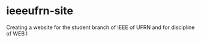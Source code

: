 # ieeeufrn-site
Creating a website for the student branch of IEEE of UFRN and for discipline of WEB I
